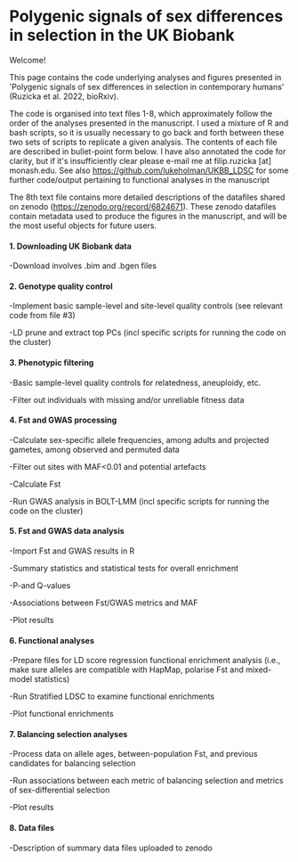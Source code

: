 # Polygenic signals of sex differences in selection in the UK Biobank


Welcome!

This page contains the code underlying analyses and figures presented in 'Polygenic signals of sex differences in selection in contemporary humans' (Ruzicka et al. 2022, bioRxiv). 

The code is organised into text files 1-8, which approximately follow the order of the analyses presented in the manuscript. I used a mixture of R and bash scripts, so it is usually necessary to go back and forth between these two sets of scripts to replicate a given analysis. The contents of each file are described in bullet-point form below. I have also annotated the code for clarity, but if it's insufficiently clear please e-mail me at filip.ruzicka [at] monash.edu. See also https://github.com/lukeholman/UKBB_LDSC for some further code/output pertaining to functional analyses in the manuscript

The 8th text file contains more detailed descriptions of the datafiles shared on zenodo (https://zenodo.org/record/6824671). These zenodo datafiles contain  metadata used to produce the figures in the manuscript, and will be the most useful objects for future users.


#### 1. Downloading UK Biobank data

-Download involves .bim and .bgen files

#### 2. Genotype quality control

-Implement basic sample-level and site-level quality controls (see relevant code from file #3)

-LD prune and extract top PCs (incl specific scripts for running the code on the cluster)

#### 3. Phenotypic filtering

-Basic sample-level quality controls for relatedness, aneuploidy, etc.

-Filter out individuals with missing and/or unreliable fitness data

#### 4. Fst and GWAS processing

-Calculate sex-specific allele frequencies, among adults and projected gametes, among observed and permuted data

-Filter out sites with MAF<0.01 and potential artefacts

-Calculate Fst

-Run GWAS analysis in BOLT-LMM (incl specific scripts for running the code on the cluster)

#### 5. Fst and GWAS data analysis

-Import Fst and GWAS results in R 

-Summary statistics and statistical tests for overall enrichment

-P-and Q-values

-Associations between Fst/GWAS metrics and MAF

-Plot results

#### 6. Functional analyses

-Prepare files for LD score regression functional enrichment analysis (i.e., make sure alleles are compatible with HapMap, polarise Fst and mixed-model statistics)

-Run Stratified LDSC to examine functional enrichments

-Plot functional enrichments

#### 7. Balancing selection analyses

-Process data on allele ages, between-population Fst, and previous candidates for balancing selection

-Run associations between each metric of balancing selection and metrics of sex-differential selection

-Plot results

#### 8. Data files

-Description of summary data files uploaded to zenodo
